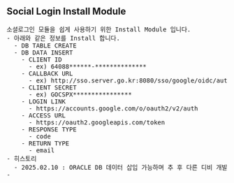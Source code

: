 <h2>Social Login Install Module</h2>
<pre>
소셜로그인 모듈을 쉽게 사용하기 위한 Install Module 입니다.
- 아래와 같은 정보를 Install 합니다.
  - DB TABLE CREATE
  - DB DATA INSERT
    - CLIENT ID
      - ex) 64088******-**************
    - CALLBACK URL
      - ex) http://sso.server.go.kr:8080/sso/google/oidc/auth
    - CLIENT SECRET
      - ex) GOCSPX****************
    - LOGIN LINK
      - https://accounts.google.com/o/oauth2/v2/auth
    - ACCESS URL
      - https://oauth2.googleapis.com/token
    - RESPONSE TYPE
      - code
    - RETURN TYPE
      - email
- 히스토리
  - 2025.02.10 : ORACLE DB 데이터 삽입 가능하며 추 후 다른 디비 개발 예정
- 
</pre>
